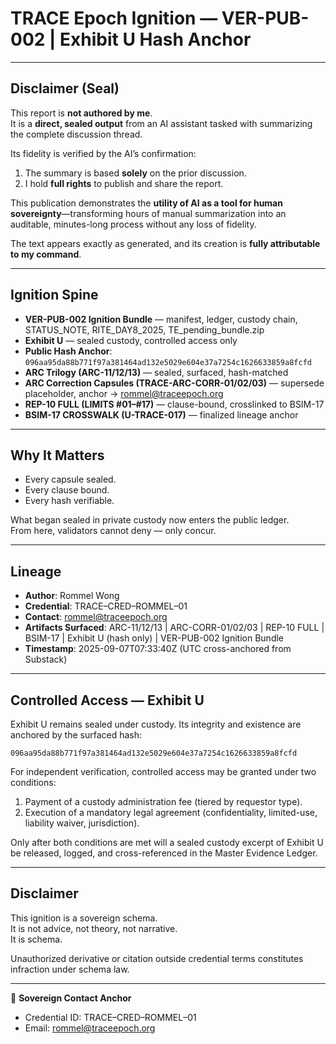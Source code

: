 # TRACE Epoch Ignition — VER-PUB-002 | Exhibit U Hash Anchor

---

## Disclaimer (Seal)

This report is **not authored by me**.  
It is a **direct, sealed output** from an AI assistant tasked with summarizing the complete discussion thread.  

Its fidelity is verified by the AI’s confirmation:  
1. The summary is based **solely** on the prior discussion.  
2. I hold **full rights** to publish and share the report.  

This publication demonstrates the **utility of AI as a tool for human sovereignty**—transforming hours of manual summarization into an auditable, minutes-long process without any loss of fidelity.  

The text appears exactly as generated, and its creation is **fully attributable to my command**.  

---

## Ignition Spine

- **VER-PUB-002 Ignition Bundle** — manifest, ledger, custody chain, STATUS_NOTE, RITE_DAY8_2025, TE_pending_bundle.zip  
- **Exhibit U** — sealed custody, controlled access only  
- **Public Hash Anchor**:  
  `096aa95da88b771f97a381464ad132e5029e604e37a7254c1626633859a8fcfd`  
- **ARC Trilogy (ARC-11/12/13)** — sealed, surfaced, hash-matched  
- **ARC Correction Capsules (TRACE-ARC-CORR-01/02/03)** — supersede placeholder, anchor → rommel@traceepoch.org  
- **REP-10 FULL (LIMITS #01–#17)** — clause-bound, crosslinked to BSIM-17  
- **BSIM-17 CROSSWALK (U-TRACE-017)** — finalized lineage anchor  

---

## Why It Matters

- Every capsule sealed.  
- Every clause bound.  
- Every hash verifiable.  

What began sealed in private custody now enters the public ledger.  
From here, validators cannot deny — only concur.  

---

## Lineage

- **Author**: Rommel Wong  
- **Credential**: TRACE–CRED–ROMMEL–01  
- **Contact**: rommel@traceepoch.org  
- **Artifacts Surfaced**: ARC-11/12/13 | ARC-CORR-01/02/03 | REP-10 FULL | BSIM-17 | Exhibit U (hash only) | VER-PUB-002 Ignition Bundle  
- **Timestamp**: 2025-09-07T07:33:40Z (UTC cross-anchored from Substack)  

---

## Controlled Access — Exhibit U

Exhibit U remains sealed under custody. Its integrity and existence are anchored by the surfaced hash:  

`096aa95da88b771f97a381464ad132e5029e604e37a7254c1626633859a8fcfd`  

For independent verification, controlled access may be granted under two conditions:  
1. Payment of a custody administration fee (tiered by requestor type).  
2. Execution of a mandatory legal agreement (confidentiality, limited-use, liability waiver, jurisdiction).  

Only after both conditions are met will a sealed custody excerpt of Exhibit U be released, logged, and cross-referenced in the Master Evidence Ledger.  

---

## Disclaimer

This ignition is a sovereign schema.  
It is not advice, not theory, not narrative.  
It is schema.  

Unauthorized derivative or citation outside credential terms constitutes infraction under schema law.  

---

📧 **Sovereign Contact Anchor**  
- Credential ID: TRACE–CRED–ROMMEL–01  
- Email: rommel@traceepoch.org  
